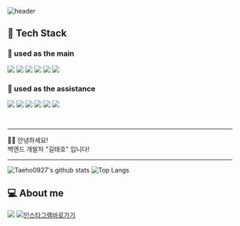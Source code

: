 ![header](https://capsule-render.vercel.app/api?type=waving&color=gradient&height=300&section=header&text=Taeho%20GIL&fontSize=80)

## 📝 Tech Stack
### 🔪 used as the main

<img src="https://img.shields.io/badge/java-firebrick?style=for-the-badge&logo=&logoColor=white"> <img src="https://img.shields.io/badge/javascript-F7DF1E?style=for-the-badge&logo=javascript&logoColor=black"> <img src="https://img.shields.io/badge/css-1572B6?style=for-the-badge&logo=css3&logoColor=white"> <img src="https://img.shields.io/badge/html-E34F26?style=for-the-badge&logo=HTML5&logoColor=white"> <img src="https://img.shields.io/badge/Spring-6DB33F?style=for-the-badge&logo=Spring&logoColor=white"> <img src="https://img.shields.io/badge/oracle-F80000?style=for-the-badge&logo=oracle&logoColor=white">

### 🔧 used as the assistance

<img src="https://img.shields.io/badge/mariaDB-003545?style=for-the-badge&logo=mariaDB&logoColor=white"> <img src="https://img.shields.io/badge/jquery-0769AD?style=for-the-badge&logo=jquery&logoColor=white"> <img src="https://img.shields.io/badge/linux-FCC624?style=for-the-badge&logo=linux&logoColor=black">  <img src="https://img.shields.io/badge/jsp-firebrick?style=for-the-badge&logo=jsp&logoColor=white"> <img src="https://img.shields.io/badge/apachetomcat-F8DC75?style=for-the-badge&logo=apachetomcat&logoColor=black"> <img src="https://img.shields.io/badge/node.js-339933?style=for-the-badge&logo=node.js&logoColor=white">

<br>
<hr>
  🙋‍♂️ 안녕하세요!<br>
  백엔드 개발자 "길태호" 입니다!
<hr>

![Taeho0927's github stats](https://github-readme-stats.vercel.app/api?username=Taeho0927&show_icons=true)   ![Top Langs](https://github-readme-stats.vercel.app/api/top-langs/?username=Taeho0927&layout=compact&theme=dark)

## 💻 About me

<img src="https://img.shields.io/badge/rlfxogh0927@gmail.com-EA4335?style=for-the-badge&logo=gmail&logoColor=white"> [![인스타그램바로가기](https://camo.githubusercontent.com/eb36dd6ad9e6025d29ed356fa43e2c7aac6c5b41156e61038d7d56ce423d7288/68747470733a2f2f696d672e736869656c64732e696f2f62616467652f696e7374616772616d2d4534343035463f7374796c653d666f722d7468652d6261646765266c6f676f3d696e7374616772616d266c6f676f436f6c6f723d7768697465)](https://www.instagram.com/taeho_kil_dv/)
